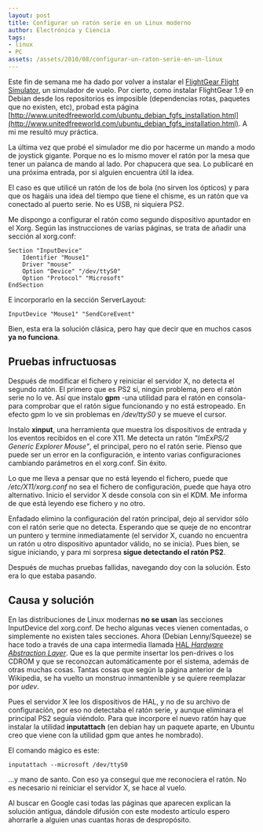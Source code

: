 ```yaml
---
layout: post
title: Configurar un ratón serie en un Linux moderno
author: Electrónica y Ciencia
tags:
- linux
- PC
assets: /assets/2010/08/configurar-un-raton-serie-en-un-linux
---
```


Este fin de semana me ha dado por volver a instalar el [FlightGear Flight Simulator](http://www.flightgear.org/), un simulador de vuelo. Por cierto, como instalar FlightGear 1.9 en Debian desde los repositorios es imposible (dependencias rotas, paquetes que no existen, etc), probad esta página [http://www.unitedfreeworld.com/ubuntu_debian_fgfs_installation.html](http://www.unitedfreeworld.com/ubuntu_debian_fgfs_installation.html). A mi me resultó muy práctica.

La última vez que probé el simulador me dio por hacerme un mando a modo de joystick gigante. Porque no es lo mismo mover el ratón por la mesa que tener un palanca de mando al lado. Por chapucera que sea. Lo publicaré en una próxima entrada, por si alguien encuentra útil la idea.

El caso es que utilicé un ratón de los de bola (no sirven los ópticos) y para que os hagáis una idea del tiempo que tiene el chisme, es un ratón que va conectado al puerto serie. No es USB, ni siquiera PS2.

Me dispongo a configurar el ratón como segundo dispositivo apuntador en el Xorg. Según las instrucciones de varias páginas, se trata de añadir una sección al xorg.conf:

    Section "InputDevice"
        Identifier "Mouse1"
        Driver "mouse"
        Option "Device" "/dev/ttyS0"
        Option "Protocol" "Microsoft"
    EndSection

E incorporarlo en la sección ServerLayout:

    InputDevice "Mouse1" "SendCoreEvent"

Bien, esta era la solución clásica, pero hay que decir que en muchos casos **ya no funciona**.

## Pruebas infructuosas

Después de modificar el fichero y reiniciar el servidor X, no detecta el segundo ratón. El primero que es PS2 sí, ningún problema, pero el ratón serie no lo ve. Así que instalo **gpm** -una utilidad para el ratón en consola- para comprobar que el ratón sigue funcionando y no está estropeado. En efecto gpm lo ve sin problemas en */dev/ttyS0* y se mueve el cursor.

Instalo **xinput**, una herramienta que muestra los dispositivos de entrada y los eventos recibidos en el core X11. Me detecta un ratón *"ImExPS/2 Generic Explorer Mouse"*, el principal, pero no el ratón serie. Pienso que puede ser un error en la configuración, e intento varias configuraciones cambiando parámetros en el xorg.conf. Sin éxito.

Lo que me lleva a pensar que no está leyendo el fichero, puede que */etc/X11/xorg.conf* no sea el fichero de configuración, puede que haya otro alternativo. Inicio el servidor X desde consola con sin el KDM. Me informa de que está leyendo ese fichero y no otro.

Enfadado elimino la configuración del ratón principal, dejo al servidor sólo con el ratón serie que no detecta. Esperando que se queje de no encontrar un puntero y termine inmediatamente (el servidor X, cuando no encuentra un ratón u otro dispositivo apuntador válido, no se inicia). Pues bien, se sigue iniciando, y para mi sorpresa **sigue detectando el ratón PS2**.

Después de muchas pruebas fallidas, navegando doy con la solución. Esto era lo que estaba pasando.

## Causa y solución

En las distribuciones de Linux modernas **no se usan** las secciones InputDevice del xorg.conf. De hecho algunas veces vienen comentadas, o simplemente no existen tales secciones. Ahora (Debian Lenny/Squeeze) se hace todo a través de una capa intermedia llamada [HAL *Hardware Abstraction Layer*](http://en.wikipedia.org/wiki/HAL_%28software%29). Que es la que permite insertar los pen-drives o los CDROM y que se reconozcan automáticamente por el sistema, además de otras muchas cosas. Tantas cosas que según la página anterior de la Wikipedia, se ha vuelto un monstruo inmantenible y se quiere reemplazar por *udev*.

Pues el servidor X lee los dispositivos de HAL, y no de su archivo de configuración, por eso no detectaba el ratón serie, y aunque eliminara el principal PS2 seguía viéndolo. Para que incorpore el nuevo ratón hay que instalar la utilidad **inputattach** (en debian hay un paquete aparte, en Ubuntu creo que viene con la utilidad gpm que antes he nombrado).

El comando mágico es este:

    inputattach --microsoft /dev/ttyS0

...y mano de santo. Con eso ya conseguí que me reconociera el ratón. No es necesario ni reiniciar el servidor X, se hace al vuelo.

Al buscar en Google casi todas las páginas que aparecen explican la solución antigua, dándole difusión con este modesto artículo espero ahorrarle a alguien unas cuantas horas de despropósito.

